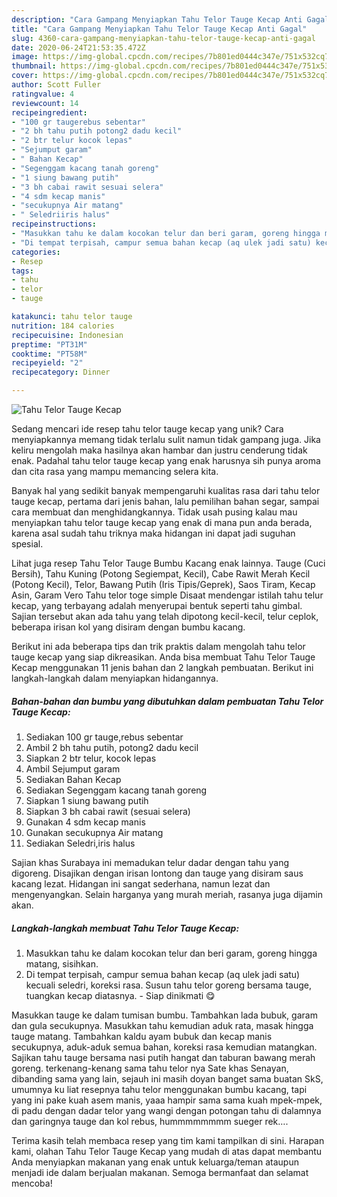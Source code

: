 ```yaml
---
description: "Cara Gampang Menyiapkan Tahu Telor Tauge Kecap Anti Gagal"
title: "Cara Gampang Menyiapkan Tahu Telor Tauge Kecap Anti Gagal"
slug: 4360-cara-gampang-menyiapkan-tahu-telor-tauge-kecap-anti-gagal
date: 2020-06-24T21:53:35.472Z
image: https://img-global.cpcdn.com/recipes/7b801ed0444c347e/751x532cq70/tahu-telor-tauge-kecap-foto-resep-utama.jpg
thumbnail: https://img-global.cpcdn.com/recipes/7b801ed0444c347e/751x532cq70/tahu-telor-tauge-kecap-foto-resep-utama.jpg
cover: https://img-global.cpcdn.com/recipes/7b801ed0444c347e/751x532cq70/tahu-telor-tauge-kecap-foto-resep-utama.jpg
author: Scott Fuller
ratingvalue: 4
reviewcount: 14
recipeingredient:
- "100 gr taugerebus sebentar"
- "2 bh tahu putih potong2 dadu kecil"
- "2 btr telur kocok lepas"
- "Sejumput garam"
- " Bahan Kecap"
- "Segenggam kacang tanah goreng"
- "1 siung bawang putih"
- "3 bh cabai rawit sesuai selera"
- "4 sdm kecap manis"
- "secukupnya Air matang"
- " Seledriiris halus"
recipeinstructions:
- "Masukkan tahu ke dalam kocokan telur dan beri garam, goreng hingga matang, sisihkan."
- "Di tempat terpisah, campur semua bahan kecap (aq ulek jadi satu) kecuali seledri, koreksi rasa. Susun tahu telor goreng bersama tauge, tuangkan kecap diatasnya. Siap dinikmati 😋"
categories:
- Resep
tags:
- tahu
- telor
- tauge

katakunci: tahu telor tauge 
nutrition: 184 calories
recipecuisine: Indonesian
preptime: "PT31M"
cooktime: "PT58M"
recipeyield: "2"
recipecategory: Dinner

---
```



![Tahu Telor Tauge Kecap](https://img-global.cpcdn.com/recipes/7b801ed0444c347e/751x532cq70/tahu-telor-tauge-kecap-foto-resep-utama.jpg)

Sedang mencari ide resep tahu telor tauge kecap yang unik? Cara menyiapkannya memang tidak terlalu sulit namun tidak gampang juga. Jika keliru mengolah maka hasilnya akan hambar dan justru cenderung tidak enak. Padahal tahu telor tauge kecap yang enak harusnya sih punya aroma dan cita rasa yang mampu memancing selera kita.

Banyak hal yang sedikit banyak mempengaruhi kualitas rasa dari tahu telor tauge kecap, pertama dari jenis bahan, lalu pemilihan bahan segar, sampai cara membuat dan menghidangkannya. Tidak usah pusing kalau mau menyiapkan tahu telor tauge kecap yang enak di mana pun anda berada, karena asal sudah tahu triknya maka hidangan ini dapat jadi suguhan spesial.

Lihat juga resep Tahu Telor Tauge Bumbu Kacang enak lainnya. Tauge (Cuci Bersih), Tahu Kuning (Potong Segiempat, Kecil), Cabe Rawit Merah Kecil (Potong Kecil), Telor, Bawang Putih (Iris Tipis/Geprek), Saos Tiram, Kecap Asin, Garam Vero Tahu telor toge simple Disaat mendengar istilah tahu telur kecap, yang terbayang adalah menyerupai bentuk seperti tahu gimbal. Sajian tersebut akan ada tahu yang telah dipotong kecil-kecil, telur ceplok, beberapa irisan kol yang disiram dengan bumbu kacang.


Berikut ini ada beberapa tips dan trik praktis dalam mengolah tahu telor tauge kecap yang siap dikreasikan. Anda bisa membuat Tahu Telor Tauge Kecap menggunakan 11 jenis bahan dan 2 langkah pembuatan. Berikut ini langkah-langkah dalam menyiapkan hidangannya.

<!--inarticleads1-->

##### Bahan-bahan dan bumbu yang dibutuhkan dalam pembuatan Tahu Telor Tauge Kecap:

1. Sediakan 100 gr tauge,rebus sebentar
1. Ambil 2 bh tahu putih, potong2 dadu kecil
1. Siapkan 2 btr telur, kocok lepas
1. Ambil Sejumput garam
1. Sediakan  Bahan Kecap
1. Sediakan Segenggam kacang tanah goreng
1. Siapkan 1 siung bawang putih
1. Siapkan 3 bh cabai rawit (sesuai selera)
1. Gunakan 4 sdm kecap manis
1. Gunakan secukupnya Air matang
1. Sediakan  Seledri,iris halus


Sajian khas Surabaya ini memadukan telur dadar dengan tahu yang digoreng. Disajikan dengan irisan lontong dan tauge yang disiram saus kacang lezat. Hidangan ini sangat sederhana, namun lezat dan mengenyangkan. Selain harganya yang murah meriah, rasanya juga dijamin akan. 

<!--inarticleads2-->

##### Langkah-langkah membuat Tahu Telor Tauge Kecap:

1. Masukkan tahu ke dalam kocokan telur dan beri garam, goreng hingga matang, sisihkan.
1. Di tempat terpisah, campur semua bahan kecap (aq ulek jadi satu) kecuali seledri, koreksi rasa. Susun tahu telor goreng bersama tauge, tuangkan kecap diatasnya. - Siap dinikmati 😋


Masukkan tauge ke dalam tumisan bumbu. Tambahkan lada bubuk, garam dan gula secukupnya. Masukkan tahu kemudian aduk rata, masak hingga tauge matang. Tambahkan kaldu ayam bubuk dan kecap manis secukupnya, aduk-aduk semua bahan, koreksi rasa kemudian matangkan. Sajikan tahu tauge bersama nasi putih hangat dan taburan bawang merah goreng. terkenang-kenang sama tahu telor nya Sate khas Senayan, dibanding sama yang lain, sejauh ini masih doyan banget sama buatan SkS, umumnya ku liat resepnya tahu telor menggunakan bumbu kacang, tapi yang ini pake kuah asem manis, yaaa hampir sama sama kuah mpek-mpek, di padu dengan dadar telor yang wangi dengan potongan tahu di dalamnya dan garingnya tauge dan kol rebus, hummmmmmmm sueger rek…. 

Terima kasih telah membaca resep yang tim kami tampilkan di sini. Harapan kami, olahan Tahu Telor Tauge Kecap yang mudah di atas dapat membantu Anda menyiapkan makanan yang enak untuk keluarga/teman ataupun menjadi ide dalam berjualan makanan. Semoga bermanfaat dan selamat mencoba!
